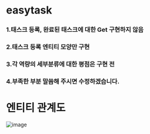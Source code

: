 # easytask


### 1.태스크 등록, 완료된 태스크에 대한 Get 구현하지 않음 
### 2.태스크 등록 엔티티 모양만 구현
### 3.각 역량의 세부분류에 대한 평점은 구현 전
### 4.부족한 부분 말씀해 주시면 수정하겠습니다.



# 엔티티 관계도
![image](https://user-images.githubusercontent.com/104514223/218369565-4c3246d2-b613-4523-94a2-9c9be6e694c6.png)
